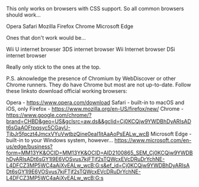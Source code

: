 This only works on browsers with CSS support. So all common browsers should work...

Opera
Safari
Mozilla
Firefox
Chrome
Microsoft Edge

Ones that don't work would be...

Wii U internet browser
3DS internet browser
Wii Internet browser
DSi internet browser

Really only stick to the ones at the top.

P.S. aknowledge the presence of Chromium by WebDiscover or other Chrome runners. They do have Chrome but most are not up-to-date.
Follow these linksto download official working browsers:

Opera - https://www.opera.com/download
Safari - built-in to macOS and iOS, only
Firefox - https://www.mozilla.org/en-US/firefox/new/
Chrome - https://www.google.com/chrome/?brand=CHBD&geo=US&gclsrc=aw.ds&&gclid=Cj0KCQjw9YWDBhDyARIsADt6sGaAOFtpqsyc5CGayU-TjbJr5fqczt4JmcxVYuVwtbzQine0eaI1itAaAoPsEALw_wcB
Microsoft Edge - built-in to your Windows system, however...
https://www.microsoft.com/en-us/edge/business?form=MM13YK&OCID=MM13YK&OCID=AID2100865_SEM_Cj0KCQjw9YWDBhDyARIsADt6sGY1l9E6VOSvus7kjFTjf2sTQWcxEVcDRuDrYchNE-L4DFCZ3MP5WC4aAiXvEALw_wcB:G:s&ef_id=Cj0KCQjw9YWDBhDyARIsADt6sGY1l9E6VOSvus7kjFTjf2sTQWcxEVcDRuDrYchNE-L4DFCZ3MP5WC4aAiXvEALw_wcB:G:s
